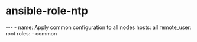# ansible-role-ntp
--- - name: Apply common configuration to all nodes   hosts: all   remote_user: root    roles:     - common
